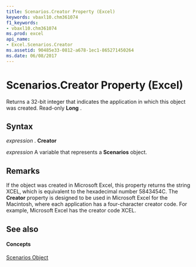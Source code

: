 ```yaml
---
title: Scenarios.Creator Property (Excel)
keywords: vbaxl10.chm361074
f1_keywords:
- vbaxl10.chm361074
ms.prod: excel
api_name:
- Excel.Scenarios.Creator
ms.assetid: 90485e33-0812-a678-1ec1-865271450264
ms.date: 06/08/2017
---
```



# Scenarios.Creator Property (Excel)

Returns a 32-bit integer that indicates the application in which this object was created. Read-only  **Long** .


## Syntax

 _expression_ . **Creator**

 _expression_ A variable that represents a **Scenarios** object.


## Remarks

If the object was created in Microsoft Excel, this property returns the string XCEL, which is equivalent to the hexadecimal number 5843454C. The  **Creator** property is designed to be used in Microsoft Excel for the Macintosh, where each application has a four-character creator code. For example, Microsoft Excel has the creator code XCEL.


## See also


#### Concepts


[Scenarios Object](Excel.Scenarios.md)

